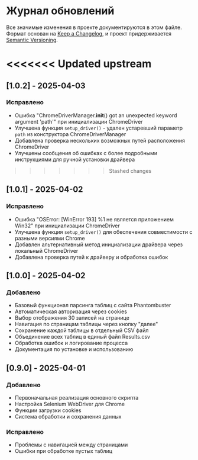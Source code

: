 # Журнал обновлений

Все значимые изменения в проекте документируются в этом файле.
Формат основан на [Keep a Changelog](https://keepachangelog.com/ru/1.0.0/),
и проект придерживается [Semantic Versioning](https://semver.org/spec/v2.0.0.html).

<<<<<<< Updated upstream
=======
## [1.0.2] - 2025-04-03

### Исправлено
- Ошибка "ChromeDriverManager.__init__() got an unexpected keyword argument 'path'" при инициализации ChromeDriver
- Улучшена функция `setup_driver()` - удален устаревший параметр `path` из конструктора ChromeDriverManager
- Добавлена проверка нескольких возможных путей расположения ChromeDriver
- Улучшены сообщения об ошибках с более подробными инструкциями для ручной установки драйвера

>>>>>>> Stashed changes
## [1.0.1] - 2025-04-02

### Исправлено
- Ошибка "OSError: [WinError 193] %1 не является приложением Win32" при инициализации ChromeDriver
- Улучшена функция `setup_driver()` для обеспечения совместимости с разными версиями Chrome
- Добавлен альтернативный метод инициализации драйвера через локальный ChromeDriver
- Добавлена проверка путей к драйверу и обработка ошибок

## [1.0.0] - 2025-04-02

### Добавлено
- Базовый функционал парсинга таблиц с сайта Phantombuster
- Автоматическая авторизация через cookies
- Выбор отображения 30 записей на странице
- Навигация по страницам таблицы через кнопку "далее"
- Сохранение каждой таблицы в отдельный CSV файл
- Объединение всех таблиц в единый файл Results.csv
- Обработка ошибок и логирование процесса
- Документация по установке и использованию

## [0.9.0] - 2025-04-01

### Добавлено
- Первоначальная реализация основного скрипта
- Настройка Selenium WebDriver для Chrome
- Функции загрузки cookies
- Система обработки и сохранения данных

### Исправлено
- Проблемы с навигацией между страницами
- Ошибки при обработке пустых таблиц